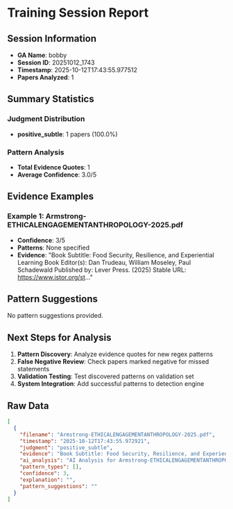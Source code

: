 # Training Session Report

## Session Information
- **GA Name**: bobby
- **Session ID**: 20251012_1743
- **Timestamp**: 2025-10-12T17:43:55.977512
- **Papers Analyzed**: 1

## Summary Statistics

### Judgment Distribution
- **positive_subtle**: 1 papers (100.0%)

### Pattern Analysis
- **Total Evidence Quotes**: 1
- **Average Confidence**: 3.0/5

## Evidence Examples


### Example 1: Armstrong-ETHICALENGAGEMENTANTHROPOLOGY-2025.pdf
- **Confidence**: 3/5
- **Patterns**: None specified
- **Evidence**: "Book Subtitle: Food Security, Resilience, and Experiential Learning
Book Editor(s): Dan Trudeau, William Moseley, Paul Schadewald
Published by: Lever Press. (2025)
Stable URL: https://www.jstor.org/st..."

## Pattern Suggestions

No pattern suggestions provided.

## Next Steps for Analysis

1. **Pattern Discovery**: Analyze evidence quotes for new regex patterns
2. **False Negative Review**: Check papers marked negative for missed statements  
3. **Validation Testing**: Test discovered patterns on validation set
4. **System Integration**: Add successful patterns to detection engine

## Raw Data

```json
[
  {
    "filename": "Armstrong-ETHICALENGAGEMENTANTHROPOLOGY-2025.pdf",
    "timestamp": "2025-10-12T17:43:55.972921",
    "judgment": "positive_subtle",
    "evidence": "Book Subtitle: Food Security, Resilience, and Experiential Learning\nBook Editor(s): Dan Trudeau, William Moseley, Paul Schadewald\nPublished by: Lever Press. (2025)\nStable URL: https://www.jstor.org/stable/10.3998/mpub.14507779.18\nJSTOR is a not-for-profit service that helps scholars, researchers, and students discover, use, and build upon a wide\nrange of content in a trusted digital archive. We use information technology and tools to increase productivity and",
    "ai_analysis": "AI Analysis for Armstrong-ETHICALENGAGEMENTANTHROPOLOGY-2025.pdf\n\nConfidence Level: High (0.750)\nRecommendation: Explicit positionality detected\nPatterns Detected: Subtle Positionality\n\n\nEvidence Excerpts Found: #1 - Ai Explanation\nLikely Location: Body/Content\n\"\u2705 STRONG positionality detected (Confidence: 0.75) Patterns identified: subtle_positionality Key evidence: \u2022 subtle: 1. **Passage**: \"Though the courses originated independently, our respective focus on access and agency spurred exploration of foodways on campus thr....\"\n\n\n#2 - Final Assessment\nLikely Location: Results/Findings\n\"The preliminary findings indicate a nuanced understanding of positionality, particularly in the context of community-based learning and foodways. The evidence suggests that the authors are aware of their positionality, as indicated by their focus on access and agency....\"\n\n\n#3 - Subtle\nLikely Location: Body/Content\n\"1. **Passage**: \"Though the courses originated independently, our respective focus on access and agency spurred exploration of foodways on campus through campus kitchen tours and food management, Lawrence University\u2019s student-run garden, Sustainable Lawrence University Garden (SLUG), and our campus food pantry....\"\n\n\n\nAI Recommendation:\nStrong evidence of explicit positionality statements. Recommend categorizing as Explicit.",
    "pattern_types": [],
    "confidence": 3,
    "explanation": "",
    "pattern_suggestions": ""
  }
]
```
